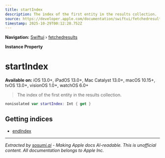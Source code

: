 ```yaml
---
title: startIndex
description: The index of the first entity in the results collection.
source: https://developer.apple.com/documentation/swiftui/fetchedresults/startindex
timestamp: 2025-10-29T00:12:20.752Z
---
```


**Navigation:** [Swiftui](/documentation/swiftui) › [fetchedresults](/documentation/swiftui/fetchedresults)

**Instance Property**

# startIndex

**Available on:** iOS 13.0+, iPadOS 13.0+, Mac Catalyst 13.0+, macOS 10.15+, tvOS 13.0+, visionOS 1.0+, watchOS 6.0+

> The index of the first entity in the results collection.

```swift
nonisolated var startIndex: Int { get }
```

## Getting indices

- [endIndex](/documentation/swiftui/fetchedresults/endindex)

---

*Extracted by [sosumi.ai](https://sosumi.ai) - Making Apple docs AI-readable.*
*This is unofficial content. All documentation belongs to Apple Inc.*
